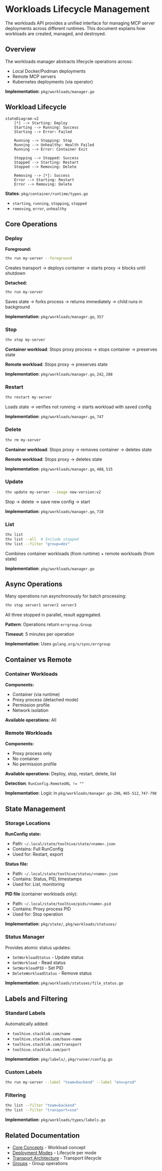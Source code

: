 # Workloads Lifecycle Management

The workloads API provides a unified interface for managing MCP server deployments across different runtimes. This document explains how workloads are created, managed, and destroyed.

## Overview

The workloads manager abstracts lifecycle operations across:
- Local Docker/Podman deployments
- Remote MCP servers
- Kubernetes deployments (via operator)

**Implementation**: `pkg/workloads/manager.go`

## Workload Lifecycle

```mermaid
stateDiagram-v2
    [*] --> Starting: Deploy
    Starting --> Running: Success
    Starting --> Error: Failed

    Running --> Stopping: Stop
    Running --> Unhealthy: Health Failed
    Running --> Error: Container Exit

    Stopping --> Stopped: Success
    Stopped --> Starting: Restart
    Stopped --> Removing: Delete

    Removing --> [*]: Success
    Error --> Starting: Restart
    Error --> Removing: Delete
```

**States**: `pkg/container/runtime/types.go`
- `starting`, `running`, `stopping`, `stopped`
- `removing`, `error`, `unhealthy`

## Core Operations

### Deploy

**Foreground:**
```bash
thv run my-server --foreground
```

Creates transport → deploys container → starts proxy → blocks until shutdown

**Detached:**
```bash
thv run my-server
```

Saves state → forks process → returns immediately → child runs in background

**Implementation**: `pkg/workloads/manager.go`, `357`

### Stop

```bash
thv stop my-server
```

**Container workload**: Stops proxy process → stops container → preserves state

**Remote workload**: Stops proxy → preserves state

**Implementation**: `pkg/workloads/manager.go`, `242`, `288`

### Restart

```bash
thv restart my-server
```

Loads state → verifies not running → starts workload with saved config

**Implementation**: `pkg/workloads/manager.go`, `747`

### Delete

```bash
thv rm my-server
```

**Container workload**: Stops proxy → removes container → deletes state

**Remote workload**: Stops proxy → deletes state

**Implementation**: `pkg/workloads/manager.go`, `488`, `515`

### Update

```bash
thv update my-server --image new-version:v2
```

Stop → delete → save new config → start

**Implementation**: `pkg/workloads/manager.go`, `710`

### List

```bash
thv list
thv list --all  # Include stopped
thv list --filter "group=dev"
```

Combines container workloads (from runtime) + remote workloads (from state)

**Implementation**: `pkg/workloads/manager.go`

## Async Operations

Many operations run asynchronously for batch processing:

```bash
thv stop server1 server2 server3
```

All three stopped in parallel, result aggregated.

**Pattern**: Operations return `errgroup.Group`

**Timeout**: 5 minutes per operation

**Implementation**: Uses `golang.org/x/sync/errgroup`

## Container vs Remote

### Container Workloads

**Components:**
- Container (via runtime)
- Proxy process (detached mode)
- Permission profile
- Network isolation

**Available operations:** All

### Remote Workloads

**Components:**
- Proxy process only
- No container
- No permission profile

**Available operations:** Deploy, stop, restart, delete, list

**Detection**: `RunConfig.RemoteURL != ""`

**Implementation**: Logic in `pkg/workloads/manager.go-286`, `465-512`, `747-798`

## State Management

### Storage Locations

**RunConfig state:**
- Path: `~/.local/state/toolhive/state/<name>.json`
- Contains: Full RunConfig
- Used for: Restart, export

**Status file:**
- Path: `~/.local/state/toolhive/status/<name>.json`
- Contains: Status, PID, timestamps
- Used for: List, monitoring

**PID file** (container workloads only):
- Path: `~/.local/state/toolhive/pids/<name>.pid`
- Contains: Proxy process PID
- Used for: Stop operation

**Implementation**: `pkg/state/`, `pkg/workloads/statuses/`

### Status Manager

Provides atomic status updates:
- `SetWorkloadStatus` - Update status
- `GetWorkload` - Read status
- `SetWorkloadPID` - Set PID
- `DeleteWorkloadStatus` - Remove status

**Implementation**: `pkg/workloads/statuses/file_status.go`

## Labels and Filtering

### Standard Labels

Automatically added:
- `toolhive.stacklok.com/name`
- `toolhive.stacklok.com/base-name`
- `toolhive.stacklok.com/transport`
- `toolhive.stacklok.com/port`

**Implementation**: `pkg/labels/`, `pkg/runner/config.go`

### Custom Labels

```bash
thv run my-server --label "team=backend" --label "env=prod"
```

### Filtering

```bash
thv list --filter "team=backend"
thv list --filter "transport=sse"
```

**Implementation**: `pkg/workloads/types/labels.go`

## Related Documentation

- [Core Concepts](02-core-concepts.md) - Workload concept
- [Deployment Modes](01-deployment-modes.md) - Lifecycle per mode
- [Transport Architecture](03-transport-architecture.md) - Transport lifecycle
- [Groups](07-groups.md) - Group operations
